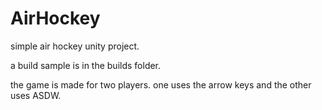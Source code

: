 # AirHockey
simple air hockey unity project.


a build sample is in the builds folder.

the game is made for two players. one uses the arrow keys and the other uses ASDW.
